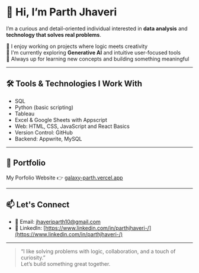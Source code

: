 # 👋 Hi, I’m Parth Jhaveri

I’m a curious and detail-oriented individual interested in **data analysis** and **technology that solves real problems**.

🔹 I enjoy working on projects where logic meets creativity  
🔹 I'm currently exploring **Generative AI** and intuitive user-focused tools  
🔹 Always up for learning new concepts and building something meaningful

---

## 🛠️ Tools & Technologies I Work With

- SQL  
- Python (basic scripting)  
- Tableau   
- Excel & Google Sheets with Appscript
- Web: HTML, CSS, JavaScript and React Basics  
- Version Control: GitHub  
- Backend: Appwrite, MySQL  

---

## 📌 Portfolio

My Porfolio Website 👉 [galaxy-parth.vercel.app](https://galaxy-parth.vercel.app)

---

## 📫 Let's Connect

- 📧 Email: jhaveriparth10@gmail.com  
- 💼 LinkedIn: [https://www.linkedin.com/in/parthjhaveri-/](https://www.linkedin.com/in/parthjhaveri-/)

---

> “I like solving problems with logic, collaboration, and a touch of curiosity.”  
> Let’s build something great together.


<!---
ParthJhaveri10/ParthJhaveri10 is a ✨ special ✨ repository because its `README.md` (this file) appears on your GitHub profile.
You can click the Preview link to take a look at your changes.
--->
